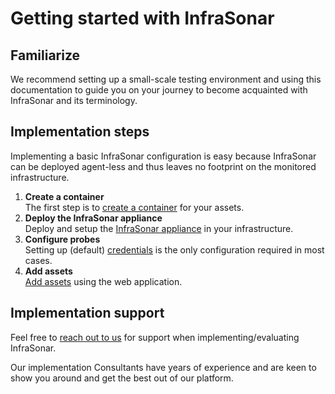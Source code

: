 # Getting started with InfraSonar

## Familiarize

We recommend setting up a small-scale testing environment and using this documentation to guide you on your journey to become acquainted with InfraSonar and its terminology.

## Implementation steps

Implementing a basic InfraSonar configuration is easy because InfraSonar can be deployed agent-less and thus leaves no footprint on the monitored infrastructure.

1. **Create a container**<br>
   The first step is to [create a container](../application/container.md#setup-a-new-container) for your assets.
2. **Deploy the InfraSonar appliance**<br>
   Deploy and setup the [InfraSonar appliance](../collectors/probes/appliance/appliance_deployment.md) in your infrastructure.
3. **Configure probes**<br>
   Setting up (default) [credentials](../collectors/probes/appliance/credentials.md) is the only configuration required in most cases. 
4. **Add assets**<br>
   [Add assets](../application/assets.md) using the web application.

## Implementation support

Feel free to [reach out to us](contact_us.md) for support when implementing/evaluating InfraSonar.

Our implementation Consultants have years of experience and are keen to show you around and get the best out of our platform.